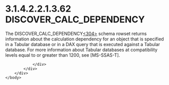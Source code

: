 <html dir="LTR" xmlns:mshelp="http://msdn.microsoft.com/mshelp" xmlns:ddue="http://ddue.schemas.microsoft.com/authoring/2003/5" xmlns:xlink="http://www.w3.org/1999/xlink" xmlns:tool="http://www.microsoft.com/tooltip">
    <head>
        <meta http-equiv="Content-Type" content="text/html; CHARSET=utf-8"></meta>
        <meta name="save" content="history"></meta>
        <title>3.1.4.2.2.1.3.62 DISCOVER_CALC_DEPENDENCY</title>
        <xml>
            <mshelp:toctitle title="3.1.4.2.2.1.3.62 DISCOVER_CALC_DEPENDENCY"></mshelp:toctitle>
            <mshelp:rltitle title="[MS-SSAS]: DISCOVER_CALC_DEPENDENCY"></mshelp:rltitle>
            <mshelp:keyword index="A" term="a59d3ced-51f1-4f26-a373-1faefb2fc278"></mshelp:keyword>
            <mshelp:attr name="DCSext.ContentType" value="open specification"></mshelp:attr>
            <mshelp:attr name="AssetID" value="a59d3ced-51f1-4f26-a373-1faefb2fc278"></mshelp:attr>
            <mshelp:attr name="TopicType" value="kbRef"></mshelp:attr>
            <mshelp:attr name="DCSext.Title" value="[MS-SSAS]: DISCOVER_CALC_DEPENDENCY" />
        </xml>
    </head>
    <body>
        <div id="header">
            <h1 class="heading">3.1.4.2.2.1.3.62 DISCOVER_CALC_DEPENDENCY</h1>
        </div>
        <div id="mainSection">
            <div id="mainBody">
                <div id="allHistory" class="saveHistory"></div>
                <div id="sectionSection0" class="section" name="collapseableSection">
                    

<p>The DISCOVER_CALC_DEPENDENCY<a id="Appendix_A_Target_304"></a><a href="b9ac4859-2662-44ca-b131-9addd8b953dc.htm#Appendix_A_304" aria-label="Product behavior note 304">&lt;304&gt;</a> schema
rowset returns information about the calculation dependency for an object that
is specified in a Tabular database or in a DAX query that is executed against a
Tabular database. For more information about Tabular databases at compatibility
levels equal to or greater than 1200, see <mshelp:link keywords="f85cd3b9-690c-4bc7-a1f0-a854d7daecd8" tabindex="0">[MS-SSAS-T]</mshelp:link>.</p>


                </div>
            </div>
        </div>
    </body>
</html>